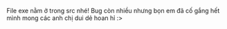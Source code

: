 File exe nằm ở trong src nhé!
Bug còn nhiều nhưng bọn em đã cố gắng hết mình mong các anh chị dui dẻ hoan hỉ :>
